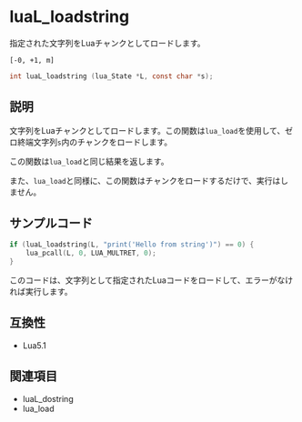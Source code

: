 # luaL_loadstring

指定された文字列をLuaチャンクとしてロードします。

`[-0, +1, m]`

```c
int luaL_loadstring (lua_State *L, const char *s);
```

## 説明

文字列をLuaチャンクとしてロードします。この関数は`lua_load`を使用して、ゼロ終端文字列`s`内のチャンクをロードします。

この関数は`lua_load`と同じ結果を返します。

また、`lua_load`と同様に、この関数はチャンクをロードするだけで、実行はしません。

## サンプルコード

```c
if (luaL_loadstring(L, "print('Hello from string')") == 0) {
    lua_pcall(L, 0, LUA_MULTRET, 0);
}
```

このコードは、文字列として指定されたLuaコードをロードして、エラーがなければ実行します。

## 互換性

- Lua5.1

## 関連項目

- luaL_dostring
- lua_load